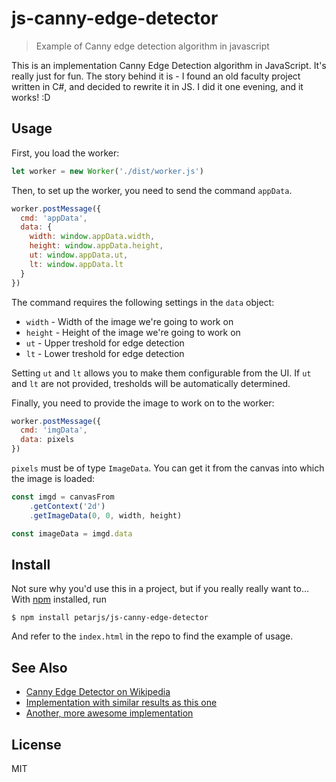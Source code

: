 # js-canny-edge-detector

> Example of Canny edge detection algorithm in javascript

This is an implementation Canny Edge Detection algorithm in JavaScript. It's really just for fun. The story behind it is - I found an old faculty project written in C#, and decided to rewrite it in JS. I did it one evening, and it works! :D

## Usage

First, you load the worker:

```js
let worker = new Worker('./dist/worker.js')
```

Then, to set up the worker, you need to send the command `appData`.

```js
worker.postMessage({
  cmd: 'appData',
  data: {
    width: window.appData.width,
    height: window.appData.height,
    ut: window.appData.ut,
    lt: window.appData.lt
  } 
})
```

The command requires the following settings in the `data` object:

- `width` - Width of the image we're going to work on
- `height` - Height of the image we're going to work on
- `ut` - Upper treshold for edge detection
- `lt` - Lower treshold for edge detection

Setting `ut` and `lt` allows you to make them configurable from the UI. If `ut` and `lt` are not provided, tresholds will be automatically determined.

Finally, you need to provide the image to work on to the worker:

```js
worker.postMessage({
  cmd: 'imgData',
  data: pixels
})
```

`pixels` must be of type `ImageData`. You can get it from the canvas into which the image is loaded:

```js
const imgd = canvasFrom
    .getContext('2d')
    .getImageData(0, 0, width, height)

const imageData = imgd.data
```

## Install

Not sure why you'd use this in a project, but if you really really want to...
With [npm](https://npmjs.org/) installed, run

```
$ npm install petarjs/js-canny-edge-detector
```

And refer to the `index.html` in the repo to find the example of usage.

## See Also

- [Canny Edge Detector on Wikipedia](https://en.wikipedia.org/wiki/Canny_edge_detector)
- [Implementation with similar results as this one](https://github.com/yuta1984/CannyJS)
- [Another, more awesome implementation](https://github.com/cmisenas/canny-edge-detection)

## License

MIT

